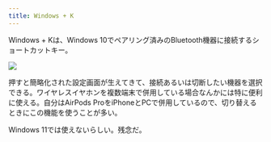 ```yaml
---
title: Windows + K
---
```

Windows + Kは、Windows 10でペアリング済みのBluetooth機器に接続するショートカットキー。

![](https://lh6.googleusercontent.com/ETRqEhFFlisWhMswYYRlCTjx674EX_99k1lEifbLXEW9czpprPF8E0JUlWaV_WB2T-QiiU_TBWPBM1TAdP6ND5x2746vS69GhRvISw1vNTod4MmyKqTRdC684rWyOjUloPMWLFYXkSbYehmfWAGBCQSbX6ZPejemyS8M7ENb0JRRtb2ssZHe0e-FRsQg)

押すと簡略化された設定画面が生えてきて、接続あるいは切断したい機器を選択できる。ワイヤレスイヤホンを複数端末で併用している場合なんかには特に便利に使える。自分はAirPods ProをiPhoneとPCで併用しているので、切り替えるときにこの機能を使うことが多い。

Windows 11では使えないらしい。残念だ。
